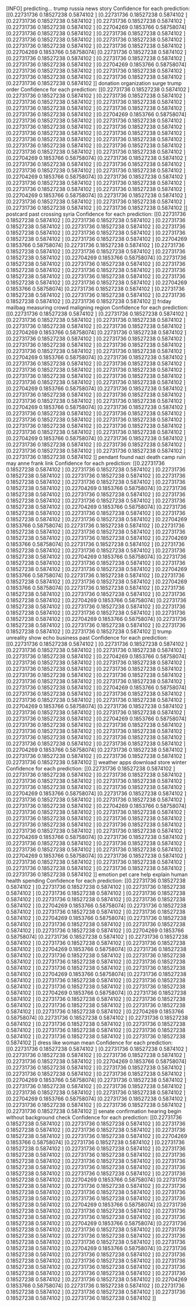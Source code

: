 [INFO] predicting...
trump russia news story
Confidence for each prediction: [[0.22731736 0.18527238 0.5874102 ]
 [0.22731736 0.18527238 0.5874102 ]
 [0.22731736 0.18527238 0.5874102 ]
 [0.22731736 0.18527238 0.5874102 ]
 [0.22731736 0.18527238 0.5874102 ]
 [0.22704269 0.1853766  0.58758074]
 [0.22731736 0.18527238 0.5874102 ]
 [0.22731736 0.18527238 0.5874102 ]
 [0.22731736 0.18527238 0.5874102 ]
 [0.22731736 0.18527238 0.5874102 ]
 [0.22731736 0.18527238 0.5874102 ]
 [0.22731736 0.18527238 0.5874102 ]
 [0.22704269 0.1853766  0.58758074]
 [0.22731736 0.18527238 0.5874102 ]
 [0.22731736 0.18527238 0.5874102 ]
 [0.22731736 0.18527238 0.5874102 ]
 [0.22731736 0.18527238 0.5874102 ]
 [0.22704269 0.1853766  0.58758074]
 [0.22731736 0.18527238 0.5874102 ]
 [0.22731736 0.18527238 0.5874102 ]
 [0.22731736 0.18527238 0.5874102 ]
 [0.22731736 0.18527238 0.5874102 ]
 [0.22731736 0.18527238 0.5874102 ]]
donation organization surge trump order
Confidence for each prediction: [[0.22731736 0.18527238 0.5874102 ]
 [0.22731736 0.18527238 0.5874102 ]
 [0.22731736 0.18527238 0.5874102 ]
 [0.22731736 0.18527238 0.5874102 ]
 [0.22731736 0.18527238 0.5874102 ]
 [0.22731736 0.18527238 0.5874102 ]
 [0.22731736 0.18527238 0.5874102 ]
 [0.22731736 0.18527238 0.5874102 ]
 [0.22704269 0.1853766  0.58758074]
 [0.22731736 0.18527238 0.5874102 ]
 [0.22731736 0.18527238 0.5874102 ]
 [0.22731736 0.18527238 0.5874102 ]
 [0.22731736 0.18527238 0.5874102 ]
 [0.22731736 0.18527238 0.5874102 ]
 [0.22731736 0.18527238 0.5874102 ]
 [0.22731736 0.18527238 0.5874102 ]
 [0.22731736 0.18527238 0.5874102 ]
 [0.22731736 0.18527238 0.5874102 ]
 [0.22731736 0.18527238 0.5874102 ]
 [0.22731736 0.18527238 0.5874102 ]
 [0.22731736 0.18527238 0.5874102 ]
 [0.22704269 0.1853766  0.58758074]
 [0.22731736 0.18527238 0.5874102 ]
 [0.22731736 0.18527238 0.5874102 ]
 [0.22731736 0.18527238 0.5874102 ]
 [0.22731736 0.18527238 0.5874102 ]
 [0.22731736 0.18527238 0.5874102 ]
 [0.22704269 0.1853766  0.58758074]
 [0.22731736 0.18527238 0.5874102 ]
 [0.22731736 0.18527238 0.5874102 ]
 [0.22731736 0.18527238 0.5874102 ]
 [0.22731736 0.18527238 0.5874102 ]
 [0.22731736 0.18527238 0.5874102 ]
 [0.22704269 0.1853766  0.58758074]
 [0.22731736 0.18527238 0.5874102 ]
 [0.22731736 0.18527238 0.5874102 ]
 [0.22731736 0.18527238 0.5874102 ]
 [0.22731736 0.18527238 0.5874102 ]
 [0.22731736 0.18527238 0.5874102 ]]
postcard past crossing syria
Confidence for each prediction: [[0.22731736 0.18527238 0.5874102 ]
 [0.22731736 0.18527238 0.5874102 ]
 [0.22731736 0.18527238 0.5874102 ]
 [0.22731736 0.18527238 0.5874102 ]
 [0.22731736 0.18527238 0.5874102 ]
 [0.22731736 0.18527238 0.5874102 ]
 [0.22731736 0.18527238 0.5874102 ]
 [0.22731736 0.18527238 0.5874102 ]
 [0.22704269 0.1853766  0.58758074]
 [0.22731736 0.18527238 0.5874102 ]
 [0.22731736 0.18527238 0.5874102 ]
 [0.22731736 0.18527238 0.5874102 ]
 [0.22731736 0.18527238 0.5874102 ]
 [0.22704269 0.1853766  0.58758074]
 [0.22731736 0.18527238 0.5874102 ]
 [0.22731736 0.18527238 0.5874102 ]
 [0.22731736 0.18527238 0.5874102 ]
 [0.22731736 0.18527238 0.5874102 ]
 [0.22731736 0.18527238 0.5874102 ]
 [0.22731736 0.18527238 0.5874102 ]
 [0.22731736 0.18527238 0.5874102 ]
 [0.22731736 0.18527238 0.5874102 ]
 [0.22704269 0.1853766  0.58758074]
 [0.22731736 0.18527238 0.5874102 ]
 [0.22731736 0.18527238 0.5874102 ]
 [0.22731736 0.18527238 0.5874102 ]
 [0.22731736 0.18527238 0.5874102 ]
 [0.22731736 0.18527238 0.5874102 ]]
friday mailbag measuring crowd maligning region
Confidence for each prediction: [[0.22731736 0.18527238 0.5874102 ]
 [0.22731736 0.18527238 0.5874102 ]
 [0.22731736 0.18527238 0.5874102 ]
 [0.22731736 0.18527238 0.5874102 ]
 [0.22731736 0.18527238 0.5874102 ]
 [0.22731736 0.18527238 0.5874102 ]
 [0.22704269 0.1853766  0.58758074]
 [0.22731736 0.18527238 0.5874102 ]
 [0.22731736 0.18527238 0.5874102 ]
 [0.22731736 0.18527238 0.5874102 ]
 [0.22731736 0.18527238 0.5874102 ]
 [0.22731736 0.18527238 0.5874102 ]
 [0.22731736 0.18527238 0.5874102 ]
 [0.22731736 0.18527238 0.5874102 ]
 [0.22704269 0.1853766  0.58758074]
 [0.22731736 0.18527238 0.5874102 ]
 [0.22731736 0.18527238 0.5874102 ]
 [0.22731736 0.18527238 0.5874102 ]
 [0.22731736 0.18527238 0.5874102 ]
 [0.22731736 0.18527238 0.5874102 ]
 [0.22731736 0.18527238 0.5874102 ]
 [0.22731736 0.18527238 0.5874102 ]
 [0.22731736 0.18527238 0.5874102 ]
 [0.22731736 0.18527238 0.5874102 ]
 [0.22704269 0.1853766  0.58758074]
 [0.22731736 0.18527238 0.5874102 ]
 [0.22731736 0.18527238 0.5874102 ]
 [0.22731736 0.18527238 0.5874102 ]
 [0.22731736 0.18527238 0.5874102 ]
 [0.22731736 0.18527238 0.5874102 ]
 [0.22704269 0.1853766  0.58758074]
 [0.22731736 0.18527238 0.5874102 ]
 [0.22731736 0.18527238 0.5874102 ]
 [0.22731736 0.18527238 0.5874102 ]
 [0.22731736 0.18527238 0.5874102 ]
 [0.22731736 0.18527238 0.5874102 ]
 [0.22731736 0.18527238 0.5874102 ]
 [0.22731736 0.18527238 0.5874102 ]
 [0.22731736 0.18527238 0.5874102 ]
 [0.22731736 0.18527238 0.5874102 ]
 [0.22704269 0.1853766  0.58758074]
 [0.22731736 0.18527238 0.5874102 ]
 [0.22731736 0.18527238 0.5874102 ]
 [0.22731736 0.18527238 0.5874102 ]
 [0.22731736 0.18527238 0.5874102 ]
 [0.22731736 0.18527238 0.5874102 ]
 [0.22731736 0.18527238 0.5874102 ]]
pendant found nazi death camp ruin may anne frank link
Confidence for each prediction: [[0.22731736 0.18527238 0.5874102 ]
 [0.22731736 0.18527238 0.5874102 ]
 [0.22731736 0.18527238 0.5874102 ]
 [0.22731736 0.18527238 0.5874102 ]
 [0.22731736 0.18527238 0.5874102 ]
 [0.22731736 0.18527238 0.5874102 ]
 [0.22731736 0.18527238 0.5874102 ]
 [0.22704269 0.1853766  0.58758074]
 [0.22731736 0.18527238 0.5874102 ]
 [0.22731736 0.18527238 0.5874102 ]
 [0.22731736 0.18527238 0.5874102 ]
 [0.22731736 0.18527238 0.5874102 ]
 [0.22731736 0.18527238 0.5874102 ]
 [0.22704269 0.1853766  0.58758074]
 [0.22731736 0.18527238 0.5874102 ]
 [0.22731736 0.18527238 0.5874102 ]
 [0.22731736 0.18527238 0.5874102 ]
 [0.22731736 0.18527238 0.5874102 ]
 [0.22704269 0.1853766  0.58758074]
 [0.22731736 0.18527238 0.5874102 ]
 [0.22731736 0.18527238 0.5874102 ]
 [0.22731736 0.18527238 0.5874102 ]
 [0.22731736 0.18527238 0.5874102 ]
 [0.22731736 0.18527238 0.5874102 ]
 [0.22704269 0.1853766  0.58758074]
 [0.22731736 0.18527238 0.5874102 ]
 [0.22731736 0.18527238 0.5874102 ]
 [0.22731736 0.18527238 0.5874102 ]
 [0.22731736 0.18527238 0.5874102 ]
 [0.22704269 0.1853766  0.58758074]
 [0.22731736 0.18527238 0.5874102 ]
 [0.22731736 0.18527238 0.5874102 ]
 [0.22731736 0.18527238 0.5874102 ]
 [0.22731736 0.18527238 0.5874102 ]
 [0.22704269 0.1853766  0.58758074]
 [0.22731736 0.18527238 0.5874102 ]
 [0.22731736 0.18527238 0.5874102 ]
 [0.22731736 0.18527238 0.5874102 ]
 [0.22704269 0.1853766  0.58758074]
 [0.22731736 0.18527238 0.5874102 ]
 [0.22731736 0.18527238 0.5874102 ]
 [0.22731736 0.18527238 0.5874102 ]
 [0.22731736 0.18527238 0.5874102 ]
 [0.22704269 0.1853766  0.58758074]
 [0.22731736 0.18527238 0.5874102 ]
 [0.22731736 0.18527238 0.5874102 ]
 [0.22731736 0.18527238 0.5874102 ]
 [0.22731736 0.18527238 0.5874102 ]
 [0.22731736 0.18527238 0.5874102 ]
 [0.22704269 0.1853766  0.58758074]
 [0.22731736 0.18527238 0.5874102 ]
 [0.22731736 0.18527238 0.5874102 ]
 [0.22731736 0.18527238 0.5874102 ]
 [0.22731736 0.18527238 0.5874102 ]]
trump unreality show echo business past
Confidence for each prediction: [[0.22731736 0.18527238 0.5874102 ]
 [0.22731736 0.18527238 0.5874102 ]
 [0.22731736 0.18527238 0.5874102 ]
 [0.22731736 0.18527238 0.5874102 ]
 [0.22731736 0.18527238 0.5874102 ]
 [0.22704269 0.1853766  0.58758074]
 [0.22731736 0.18527238 0.5874102 ]
 [0.22731736 0.18527238 0.5874102 ]
 [0.22731736 0.18527238 0.5874102 ]
 [0.22731736 0.18527238 0.5874102 ]
 [0.22731736 0.18527238 0.5874102 ]
 [0.22731736 0.18527238 0.5874102 ]
 [0.22731736 0.18527238 0.5874102 ]
 [0.22731736 0.18527238 0.5874102 ]
 [0.22731736 0.18527238 0.5874102 ]
 [0.22704269 0.1853766  0.58758074]
 [0.22731736 0.18527238 0.5874102 ]
 [0.22731736 0.18527238 0.5874102 ]
 [0.22731736 0.18527238 0.5874102 ]
 [0.22731736 0.18527238 0.5874102 ]
 [0.22704269 0.1853766  0.58758074]
 [0.22731736 0.18527238 0.5874102 ]
 [0.22731736 0.18527238 0.5874102 ]
 [0.22731736 0.18527238 0.5874102 ]
 [0.22731736 0.18527238 0.5874102 ]
 [0.22704269 0.1853766  0.58758074]
 [0.22731736 0.18527238 0.5874102 ]
 [0.22731736 0.18527238 0.5874102 ]
 [0.22731736 0.18527238 0.5874102 ]
 [0.22731736 0.18527238 0.5874102 ]
 [0.22731736 0.18527238 0.5874102 ]
 [0.22731736 0.18527238 0.5874102 ]
 [0.22731736 0.18527238 0.5874102 ]
 [0.22731736 0.18527238 0.5874102 ]
 [0.22704269 0.1853766  0.58758074]
 [0.22731736 0.18527238 0.5874102 ]
 [0.22731736 0.18527238 0.5874102 ]
 [0.22731736 0.18527238 0.5874102 ]
 [0.22731736 0.18527238 0.5874102 ]]
weather apps download store winter
Confidence for each prediction: [[0.22731736 0.18527238 0.5874102 ]
 [0.22731736 0.18527238 0.5874102 ]
 [0.22731736 0.18527238 0.5874102 ]
 [0.22731736 0.18527238 0.5874102 ]
 [0.22731736 0.18527238 0.5874102 ]
 [0.22731736 0.18527238 0.5874102 ]
 [0.22731736 0.18527238 0.5874102 ]
 [0.22704269 0.1853766  0.58758074]
 [0.22731736 0.18527238 0.5874102 ]
 [0.22731736 0.18527238 0.5874102 ]
 [0.22731736 0.18527238 0.5874102 ]
 [0.22731736 0.18527238 0.5874102 ]
 [0.22704269 0.1853766  0.58758074]
 [0.22731736 0.18527238 0.5874102 ]
 [0.22731736 0.18527238 0.5874102 ]
 [0.22731736 0.18527238 0.5874102 ]
 [0.22731736 0.18527238 0.5874102 ]
 [0.22731736 0.18527238 0.5874102 ]
 [0.22731736 0.18527238 0.5874102 ]
 [0.22731736 0.18527238 0.5874102 ]
 [0.22731736 0.18527238 0.5874102 ]
 [0.22704269 0.1853766  0.58758074]
 [0.22731736 0.18527238 0.5874102 ]
 [0.22731736 0.18527238 0.5874102 ]
 [0.22731736 0.18527238 0.5874102 ]
 [0.22731736 0.18527238 0.5874102 ]
 [0.22731736 0.18527238 0.5874102 ]
 [0.22704269 0.1853766  0.58758074]
 [0.22731736 0.18527238 0.5874102 ]
 [0.22731736 0.18527238 0.5874102 ]
 [0.22731736 0.18527238 0.5874102 ]
 [0.22731736 0.18527238 0.5874102 ]
 [0.22731736 0.18527238 0.5874102 ]
 [0.22731736 0.18527238 0.5874102 ]]
emotion pet care help explain human health spending
Confidence for each prediction: [[0.22731736 0.18527238 0.5874102 ]
 [0.22731736 0.18527238 0.5874102 ]
 [0.22731736 0.18527238 0.5874102 ]
 [0.22731736 0.18527238 0.5874102 ]
 [0.22731736 0.18527238 0.5874102 ]
 [0.22731736 0.18527238 0.5874102 ]
 [0.22731736 0.18527238 0.5874102 ]
 [0.22704269 0.1853766  0.58758074]
 [0.22731736 0.18527238 0.5874102 ]
 [0.22731736 0.18527238 0.5874102 ]
 [0.22731736 0.18527238 0.5874102 ]
 [0.22704269 0.1853766  0.58758074]
 [0.22731736 0.18527238 0.5874102 ]
 [0.22731736 0.18527238 0.5874102 ]
 [0.22731736 0.18527238 0.5874102 ]
 [0.22731736 0.18527238 0.5874102 ]
 [0.22704269 0.1853766  0.58758074]
 [0.22731736 0.18527238 0.5874102 ]
 [0.22731736 0.18527238 0.5874102 ]
 [0.22731736 0.18527238 0.5874102 ]
 [0.22731736 0.18527238 0.5874102 ]
 [0.22704269 0.1853766  0.58758074]
 [0.22731736 0.18527238 0.5874102 ]
 [0.22731736 0.18527238 0.5874102 ]
 [0.22731736 0.18527238 0.5874102 ]
 [0.22731736 0.18527238 0.5874102 ]
 [0.22731736 0.18527238 0.5874102 ]
 [0.22731736 0.18527238 0.5874102 ]
 [0.22731736 0.18527238 0.5874102 ]
 [0.22704269 0.1853766  0.58758074]
 [0.22731736 0.18527238 0.5874102 ]
 [0.22731736 0.18527238 0.5874102 ]
 [0.22731736 0.18527238 0.5874102 ]
 [0.22731736 0.18527238 0.5874102 ]
 [0.22731736 0.18527238 0.5874102 ]
 [0.22704269 0.1853766  0.58758074]
 [0.22731736 0.18527238 0.5874102 ]
 [0.22731736 0.18527238 0.5874102 ]
 [0.22731736 0.18527238 0.5874102 ]
 [0.22731736 0.18527238 0.5874102 ]
 [0.22731736 0.18527238 0.5874102 ]
 [0.22731736 0.18527238 0.5874102 ]
 [0.22704269 0.1853766  0.58758074]
 [0.22731736 0.18527238 0.5874102 ]
 [0.22731736 0.18527238 0.5874102 ]
 [0.22731736 0.18527238 0.5874102 ]
 [0.22731736 0.18527238 0.5874102 ]
 [0.22731736 0.18527238 0.5874102 ]
 [0.22731736 0.18527238 0.5874102 ]
 [0.22731736 0.18527238 0.5874102 ]
 [0.22731736 0.18527238 0.5874102 ]]
dress like woman mean
Confidence for each prediction: [[0.22731736 0.18527238 0.5874102 ]
 [0.22731736 0.18527238 0.5874102 ]
 [0.22731736 0.18527238 0.5874102 ]
 [0.22731736 0.18527238 0.5874102 ]
 [0.22731736 0.18527238 0.5874102 ]
 [0.22704269 0.1853766  0.58758074]
 [0.22731736 0.18527238 0.5874102 ]
 [0.22731736 0.18527238 0.5874102 ]
 [0.22731736 0.18527238 0.5874102 ]
 [0.22731736 0.18527238 0.5874102 ]
 [0.22704269 0.1853766  0.58758074]
 [0.22731736 0.18527238 0.5874102 ]
 [0.22731736 0.18527238 0.5874102 ]
 [0.22731736 0.18527238 0.5874102 ]
 [0.22731736 0.18527238 0.5874102 ]
 [0.22731736 0.18527238 0.5874102 ]
 [0.22704269 0.1853766  0.58758074]
 [0.22731736 0.18527238 0.5874102 ]
 [0.22731736 0.18527238 0.5874102 ]
 [0.22731736 0.18527238 0.5874102 ]
 [0.22731736 0.18527238 0.5874102 ]]
senate confirmation hearing begin without background check
Confidence for each prediction: [[0.22731736 0.18527238 0.5874102 ]
 [0.22731736 0.18527238 0.5874102 ]
 [0.22731736 0.18527238 0.5874102 ]
 [0.22731736 0.18527238 0.5874102 ]
 [0.22731736 0.18527238 0.5874102 ]
 [0.22731736 0.18527238 0.5874102 ]
 [0.22704269 0.1853766  0.58758074]
 [0.22731736 0.18527238 0.5874102 ]
 [0.22731736 0.18527238 0.5874102 ]
 [0.22731736 0.18527238 0.5874102 ]
 [0.22731736 0.18527238 0.5874102 ]
 [0.22731736 0.18527238 0.5874102 ]
 [0.22731736 0.18527238 0.5874102 ]
 [0.22731736 0.18527238 0.5874102 ]
 [0.22731736 0.18527238 0.5874102 ]
 [0.22731736 0.18527238 0.5874102 ]
 [0.22731736 0.18527238 0.5874102 ]
 [0.22731736 0.18527238 0.5874102 ]
 [0.22731736 0.18527238 0.5874102 ]
 [0.22704269 0.1853766  0.58758074]
 [0.22731736 0.18527238 0.5874102 ]
 [0.22731736 0.18527238 0.5874102 ]
 [0.22731736 0.18527238 0.5874102 ]
 [0.22731736 0.18527238 0.5874102 ]
 [0.22731736 0.18527238 0.5874102 ]
 [0.22731736 0.18527238 0.5874102 ]
 [0.22731736 0.18527238 0.5874102 ]
 [0.22704269 0.1853766  0.58758074]
 [0.22731736 0.18527238 0.5874102 ]
 [0.22731736 0.18527238 0.5874102 ]
 [0.22731736 0.18527238 0.5874102 ]
 [0.22731736 0.18527238 0.5874102 ]
 [0.22731736 0.18527238 0.5874102 ]
 [0.22704269 0.1853766  0.58758074]
 [0.22731736 0.18527238 0.5874102 ]
 [0.22731736 0.18527238 0.5874102 ]
 [0.22731736 0.18527238 0.5874102 ]
 [0.22731736 0.18527238 0.5874102 ]
 [0.22731736 0.18527238 0.5874102 ]
 [0.22731736 0.18527238 0.5874102 ]
 [0.22731736 0.18527238 0.5874102 ]
 [0.22704269 0.1853766  0.58758074]
 [0.22731736 0.18527238 0.5874102 ]
 [0.22731736 0.18527238 0.5874102 ]
 [0.22731736 0.18527238 0.5874102 ]
 [0.22731736 0.18527238 0.5874102 ]
 [0.22731736 0.18527238 0.5874102 ]
 [0.22731736 0.18527238 0.5874102 ]
 [0.22731736 0.18527238 0.5874102 ]
 [0.22731736 0.18527238 0.5874102 ]
 [0.22731736 0.18527238 0.5874102 ]
 [0.22731736 0.18527238 0.5874102 ]
 [0.22704269 0.1853766  0.58758074]
 [0.22731736 0.18527238 0.5874102 ]
 [0.22731736 0.18527238 0.5874102 ]
 [0.22731736 0.18527238 0.5874102 ]
 [0.22731736 0.18527238 0.5874102 ]
 [0.22731736 0.18527238 0.5874102 ]]
